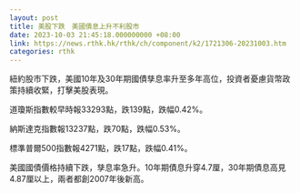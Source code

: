 ```yaml
---
layout: post
title: 美股下跌　美國債息上升不利股市
date: 2023-10-03 21:45:18.000000000 +08:00
link: https://news.rthk.hk/rthk/ch/component/k2/1721306-20231003.htm
categories: rthk
---
```


紐約股市下跌，美國10年及30年期國債孳息率升至多年高位，投資者憂慮貨幣政策持續收緊，打擊美股表現。

道瓊斯指數較早時報33293點，跌139點，跌幅0.42%。

納斯達克指數報13237點，跌70點，跌幅0.53%。

標準普爾500指數報4271點，跌17點，跌幅0.41%。

美國國債價格持續下跌，孳息率急升。10年期債息升穿4.7厘，30年期債息高見4.87厘以上，兩者都創2007年後新高。
